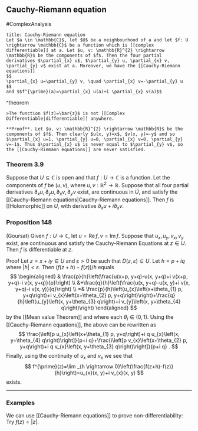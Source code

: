 
## Cauchy-Riemann equation
#ComplexAnalysis 

```ad-theorem
title: Cauchy-Riemann equation
Let $a \in \mathbb{C}$, let $U$ be a neighbourhood of a and let $f: U \rightarrow \mathbb{C}$ be a function which is [[complex differentiable]] at a. Let $u, v: \mathbb{R}^{2} \rightarrow \mathbb{R}$ be the components of $f$. Then the four partial derivatives $\partial_{x} u$, $\partial_{y} u, \partial_{x} v, \partial_{y} v$ exist at a. Moreover, we have the [[Cauchy-Riemann equations]]
$$
\partial_{x} u=\partial_{y} v, \quad \partial_{x} v=-\partial_{y} u
$$
and $$f^{\prime}(a)=\partial_{x} u(a)+i \partial_{x} v(a)$$
```
^theorem

```ad-example
>The function $f(z)=\bar{z}$ is not [[Complex Differentiable|differentiable]] anywhere.

**Proof**. Let $u, v: \mathbb{R}^{2} \rightarrow \mathbb{R}$ be the components of $f$. Then clearly $u(x, y)=x$, $v(x, y)=-y$ and so $\partial_{x} u=1, \partial_{y} u=0, \partial_{x} v=0, \partial_{y} v=-1$. Thus $\partial_{x} u$ is never equal to $\partial_{y} v$, so the [[Cauchy-Riemann equations]] are never satisfied.
```

### Theorem 3.9
Suppose that $U \subseteq \mathbb{C}$ is open and that $f: U \rightarrow \mathbb{C}$ is a function. Let the components of $f$ be $(u, v)$, where $u, v: \mathbb{R}^{2} \rightarrow \mathbb{R}$. Suppose that all four partial derivatives $\partial_{x} u, \partial_{y} u, \partial_{x} v, \partial_{y} v$ exist, are continuous in $\dot{U}$, and satisfy the [[Cauchy-Riemann equations|Cauchy-Riemann equations]]. Then $f$ is [[Holomorphic]] on $U$, with derivative $\partial_{x} u+i \partial_{x} v$.

### Proposition 148
(Goursat) Given $f: U \rightarrow \mathbb{C}$, let $u=\operatorname{Re} f, v=\operatorname{Im} f$. Suppose that $u_{x}, u_{y}, v_{x}, v_{y}$ exist, are continuous and satisfy the Cauchy-Riemann Equations at $z \in U$. Then $f$ is differentiable at $z$.

Proof Let $z=x+i y \in U$ and $\varepsilon>0$ be such that $D(z, \varepsilon) \subseteq U$. Let $h=p+i q$ where $|h|<\varepsilon$. Then $(f(z+h)-f(z)) / h$ equals
$$
\begin{aligned}
& \frac{p}{h}\left(\frac{u(x+p, y+q)-u(x, y+q)+i v(x+p, y+q)-i v(x, y+q)}{p}\right) \\
&+\frac{q}{h}\left(\frac{u(x, y+q)-u(x, y)+i v(x, y+q)-i v(x, y)}{q}\right) \\
=& \frac{p}{h}\left(u_{x}\left(x+\theta_{1} p, y+q\right)+i v_{x}\left(x+\theta_{2} p, y+q\right)\right)+\frac{q}{h}\left(u_{y}\left(x, y+\theta_{3} q\right)+i v_{y}\left(x, y+\theta_{4} q\right)\right)
\end{aligned}
$$
by the [[Mean value Theorem]] and where each $\theta_{i} \in(0,1)$. Using the [[Cauchy-Riemann equations]], the above can be rewritten as
$$
\frac{\left[p u_{x}\left(x+\theta_{1} p, y+q\right)+i q u_{x}\left(x, y+\theta_{4} q\right)\right]}{p+i q}+\frac{i\left[p v_{x}\left(x+\theta_{2} p, y+q\right)+i q v_{x}\left(x, y+\theta_{3} q\right)\right]}{p+i q} .
$$
Finally, using the continuity of $u_{x}$ and $v_{x}$ we see that
$$
f^{\prime}(z)=\lim _{h \rightarrow 0}\left(\frac{f(z+h)-f(z)}{h}\right)=u_{x}(x, y)+i v_{x}(x, y)
$$
exists.

---

### Examples
We can use [[Cauchy-Riemann equations]] to prove non-differentiability: Try $f(z)=|z|.$